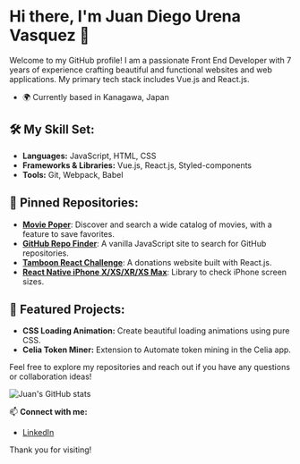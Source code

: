 # Hi there, I'm Juan Diego Urena Vasquez 👋

Welcome to my GitHub profile! I am a passionate Front End Developer with 7 years of experience crafting beautiful and functional websites and web applications. My primary tech stack includes Vue.js and React.js.

- 🌍 Currently based in Kanagawa, Japan

## 🛠️ My Skill Set:
- **Languages:** JavaScript, HTML, CSS
- **Frameworks & Libraries:** Vue.js, React.js, Styled-components
- **Tools:** Git, Webpack, Babel

## 📌 Pinned Repositories:
- [**Movie Poper**](https://github.com/juand89/movie-poper): Discover and search a wide catalog of movies, with a feature to save favorites.
- [**GitHub Repo Finder**](https://github.com/juand89/github-repo-finder): A vanilla JavaScript site to search for GitHub repositories.
- [**Tamboon React Challenge**](https://github.com/juand89/tamboon-react-challenge): A donations website built with React.js.
- [**React Native iPhone X/XS/XR/XS Max**](https://github.com/juand89/react-native-iphone-x-xr-xs-xsmax): Library to check iPhone screen sizes.

## 🌟 Featured Projects:
- **CSS Loading Animation:** Create beautiful loading animations using pure CSS.
- **Celia Token Miner:** Extension to Automate token mining in the Celia app.

Feel free to explore my repositories and reach out if you have any questions or collaboration ideas!

![Juan's GitHub stats](https://github-readme-stats.vercel.app/api?username=juand89&show_icons=true&theme=radical)

📫 **Connect with me:**
- [LinkedIn](https://www.linkedin.com/in/juan-diego-urena-vasquez-b777a440/)

Thank you for visiting!
